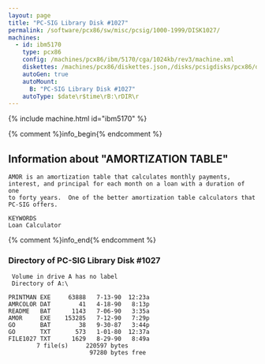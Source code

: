 ```yaml
---
layout: page
title: "PC-SIG Library Disk #1027"
permalink: /software/pcx86/sw/misc/pcsig/1000-1999/DISK1027/
machines:
  - id: ibm5170
    type: pcx86
    config: /machines/pcx86/ibm/5170/cga/1024kb/rev3/machine.xml
    diskettes: /machines/pcx86/diskettes.json,/disks/pcsigdisks/pcx86/diskettes.json
    autoGen: true
    autoMount:
      B: "PC-SIG Library Disk #1027"
    autoType: $date\r$time\rB:\rDIR\r
---
```


{% include machine.html id="ibm5170" %}

{% comment %}info_begin{% endcomment %}

## Information about "AMORTIZATION TABLE"

    AMOR is an amortization table that calculates monthly payments,
    interest, and principal for each month on a loan with a duration of one
    to forty years.  One of the better amortization table calculators that
    PC-SIG offers.
    
    KEYWORDS
    Loan Calculator
{% comment %}info_end{% endcomment %}


### Directory of PC-SIG Library Disk #1027

     Volume in drive A has no label
     Directory of A:\

    PRINTMAN EXE     63888   7-13-90  12:23a
    AMRCOLOR DAT        41   4-18-90   8:13p
    README   BAT      1143   7-06-90   3:35a
    AMOR     EXE    153285   7-12-90   7:29p
    GO       BAT        38   9-30-87   3:44p
    GO       TXT       573   1-01-80  12:37a
    FILE1027 TXT      1629   8-29-90   8:49a
            7 file(s)     220597 bytes
                           97280 bytes free
